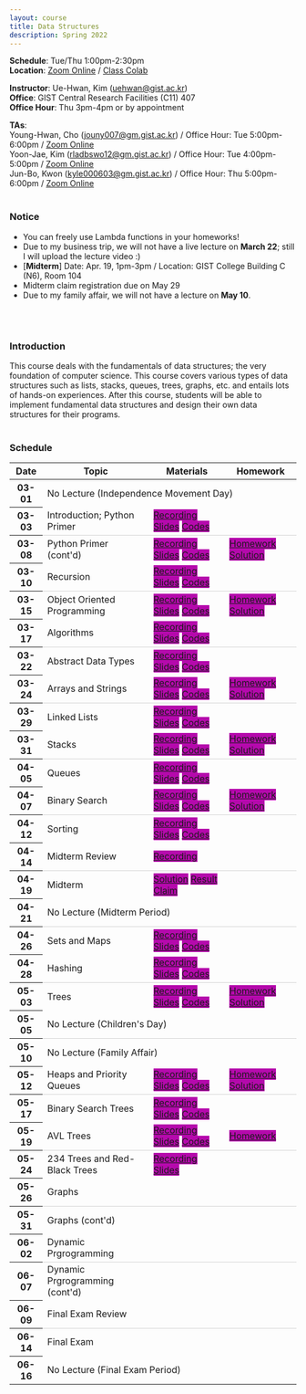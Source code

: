 ```yaml
---
layout: course
title: Data Structures
description: Spring 2022
---
```


**Schedule**: Tue/Thu 1:00pm-2:30pm<br/>
**Location**: [Zoom Online](https://us06web.zoom.us/j/87925937140?pwd=Qm1XTmU4MENybXVEeWJ5eVh2Z0dKdz09) / [Class Colab](https://colab.research.google.com/drive/121f0BPgTaO3Nk_ImwHtcqgpU6ZInXLdv?usp=sharing)<br/>


**Instructor**: Ue-Hwan, Kim (uehwan@gist.ac.kr)<br/>
**Office**: GIST Central Research Facilities (C11) 407<br/>
**Office Hour**: Thu 3pm-4pm or by appointment

**TAs**:<br/>
Young-Hwan, Cho (jouny007@gm.gist.ac.kr) / Office Hour: Tue 5:00pm-6:00pm / [Zoom Online](https://zoom.us/j/3411562260?pwd=b2JuMlI5TVJzWTNHZ2ZyUzVYcFh1dz09) <br/>
Yoon-Jae, Kim (rladbswo12@gm.gist.ac.kr) / Office Hour: Tue 4:00pm-5:00pm / [Zoom Online](https://us02web.zoom.us/j/3798965936?pwd=K2RvVTZwbG0weVB6Qks2RkJvd3NTdz09) <br/>
Jun-Bo, Kwon (kyle000603@gm.gist.ac.kr)  / Office Hour: Thu 5:00pm-6:00pm / [Zoom Online](https://us04web.zoom.us/j/8146336000?pwd=MEs1TXBkNXVHUzJXSFF3WXZ3bGYrdz09) <br/>
<br/>

### Notice
- You can freely use Lambda functions in your homeworks!
- Due to my business trip, we will not have a live lecture on **March 22**; still I will upload the lecture video :)
- [**Midterm**] Date: Apr. 19, 1pm-3pm / Location: GIST College Building C (N6),  Room 104
- Midterm claim registration due on May 29
- Due to my family affair, we will not have a lecture on **May 10**.
<br/>
<br/>

### Introduction
This course deals with the fundamentals of data structures; the very foundation of computer science. This course covers various types of data structures such as lists, stacks, queues, trees, graphs, etc. and entails lots of hands-on experiences. After this course, students will be able to implement fundamental data structures and design their own data structures for their programs.
<br/>
<br/>

### Schedule
<div class="table-responsive">
<table class="table table-hover table-sm text-center">
  <thead>
    <tr>
      <th class="col-sm-1" scope="col">Date</th>
      <th class="col-sm-4" scope="col">Topic</th>
      <th class="col-sm-2" scope="col">Materials</th>
      <th class="col-sm-2" scope="col">Homework</th>
    </tr>
  </thead>
  <tbody>
    <tr>
      <th scope="row">03-01</th>
      <td colspan="3">No Lecture (Independence Movement Day)</td>
    </tr>
    <tr style="border-bottom: 1.5px solid lightgrey;">
      <th scope="row">03-03</th>
      <td>Introduction; Python Primer</td>
      <td><a href="https://youtu.be/K1wwNImSDAw" target="_blank" class="badge badge-pill" style="background-color:#B509AC;">Recording</a> <a href="https://docs.google.com/presentation/d/1_nuOhfVCSSdcMS-wBWcivS-SGECf1JKBZx-xbSnM0ns/edit?usp=sharing" target="_blank" class="badge badge-pill" style="background-color:#B509AC;">Slides</a> <a href="https://colab.research.google.com/drive/1AMq6fl3TTrTpZYB2VZhKDF0ibQliDQzY?usp=sharing" target="_blank" class="badge badge-pill" style="background-color:#B509AC;">Codes</a></td>
      <td><!--a href="#" class="badge badge-pill" style="background-color:#B509AC;">Homework</a--></td>
    </tr>
    <tr>
      <th scope="row">03-08</th>
      <td>Python Primer (cont'd)</td>
      <td><a href="https://youtu.be/GLYbUZaWLRk" target="_blank" class="badge badge-pill" style="background-color:#B509AC;">Recording</a> <a href="https://docs.google.com/presentation/d/1m5CjvaxMdUnMHOeGV-EDElHa53rRjWhWPaLdsjkrEwY/edit?usp=sharing" target="_blank" class="badge badge-pill" style="background-color:#B509AC;">Slides</a> <a href="https://colab.research.google.com/drive/1S9OYcv8v-KU1w1RI_t7fEb78EGjrQ3Aw?usp=sharing" target="_blank" class="badge badge-pill" style="background-color:#B509AC;">Codes</a></td>
      <td><a href="https://colab.research.google.com/drive/1gRNMsgBKA2hXzE6bEDwtpcdjbgxCc6t1?usp=sharing" target="_blank" class="badge badge-pill" style="background-color:#B509AC;">Homework</a> <a href="https://colab.research.google.com/drive/14E6a0ISlWEmugaJu3xXMzSLItfBBgB-B?usp=sharing" target="_blank" class="badge badge-pill" style="background-color:#B509AC;">Solution</a></td>
    </tr>
    <tr style="border-bottom: 1.5px solid lightgrey;">
      <th scope="row">03-10</th>
      <td>Recursion</td>
      <td><a href="https://youtu.be/zgdbPrBmg5A" target="_blank" class="badge badge-pill" style="background-color:#B509AC;">Recording</a> <a href="https://docs.google.com/presentation/d/1qwWXB62idf3332JFdYpbSoRAb8rkhKBZmkOKQDqmatM/edit?usp=sharing" target="_blank" class="badge badge-pill" style="background-color:#B509AC;">Slides</a> <a href="https://colab.research.google.com/drive/1wGuKqcNkXbm1QBZanpWmaxUMK_vMglDB?usp=sharing" target="_blank" class="badge badge-pill" style="background-color:#B509AC;">Codes</a></td>
      <td><!--a href="https://colab.research.google.com/drive/1gRNMsgBKA2hXzE6bEDwtpcdjbgxCc6t1?usp=sharing" target="_blank" class="badge badge-pill" style="background-color:#B509AC;">Homework</a--></td>
    </tr>
    <tr>
      <th scope="row">03-15</th>
      <td>Object Oriented Programming</td>
      <td><a href="https://youtu.be/9HmhUqXmIZ4" target="_blank" class="badge badge-pill" style="background-color:#B509AC;">Recording</a> <a href="https://docs.google.com/presentation/d/13xe0XM2ijugFhMBGam6XJqpR-qC1UpVZp2pxYS3MAG4/edit?usp=sharing" target="_blank" class="badge badge-pill" style="background-color:#B509AC;">Slides</a> <a href="https://colab.research.google.com/drive/1Rxww68YTTAG9MAUoakJ-ACkykvKH4Sn3?usp=sharing" target="_blank" class="badge badge-pill" style="background-color:#B509AC;">Codes</a></td>
      <td><a href="https://colab.research.google.com/drive/1YDG9BP5Qnqocgjs4AQu_iY__f2KPVloe?usp=sharing" target="_blank" class="badge badge-pill" style="background-color:#B509AC;">Homework</a> <a href="https://colab.research.google.com/drive/1RGeAqdTJMDgsGlOxbDZX6eI-pY7iKJbJ?usp=sharing" target="_blank" class="badge badge-pill" style="background-color:#B509AC;">Solution</a></td>
    </tr>
    <tr style="border-bottom: 1.5px solid lightgrey;">
      <th scope="row">03-17</th>
      <td>Algorithms</td>
      <td><a href="https://youtu.be/8dKNStuJKwk" target="_blank" class="badge badge-pill" style="background-color:#B509AC;">Recording</a> <a href="https://docs.google.com/presentation/d/195jGjbkrAM2--ZzvgeM7QMLu8pGMDXWuda0G_3lHLCQ/edit?usp=sharing" target="_blank" class="badge badge-pill" style="background-color:#B509AC;">Slides</a> <a href="https://colab.research.google.com/drive/1TnR-_N89Snk4PdIrc5zvw-9yuyR7Ybea?usp=sharing" target="_blank" class="badge badge-pill" style="background-color:#B509AC;">Codes</a></td>
      <td><!--a href="https://colab.research.google.com/drive/1gRNMsgBKA2hXzE6bEDwtpcdjbgxCc6t1?usp=sharing" target="_blank" class="badge badge-pill" style="background-color:#B509AC;">Homework</a--></td>
    </tr>
    <tr>
      <th scope="row">03-22</th>
      <td>Abstract Data Types</td>
      <td><a href="https://youtu.be/vfj-PCNiwuA" target="_blank" class="badge badge-pill" style="background-color:#B509AC;">Recording</a> <a href="https://docs.google.com/presentation/d/1ybR2b2pv6jt8tCTz86Jx0hqytQ9YU8lquXWTqhVljpM/edit?usp=sharing" target="_blank" class="badge badge-pill" style="background-color:#B509AC;">Slides</a> <a href="https://colab.research.google.com/drive/1PVNwc4qtWZNtRiLNmeueEdxeOb8ZPqCk?usp=sharing" target="_blank" class="badge badge-pill" style="background-color:#B509AC;">Codes</a></td>
      <td><!--a href="https://colab.research.google.com/drive/1gRNMsgBKA2hXzE6bEDwtpcdjbgxCc6t1?usp=sharing" target="_blank" class="badge badge-pill" style="background-color:#B509AC;">Homework</a--></td>
    </tr>
    <tr style="border-bottom: 1.5px solid lightgrey;">
      <th scope="row">03-24</th>
      <td>Arrays and Strings</td>
      <td>
        <a href="https://youtu.be/XDBlCoztXRg" target="_blank" class="badge badge-pill" style="background-color:#B509AC;">Recording</a>
        <a href="https://docs.google.com/presentation/d/16-_ld_NE6VhPBf4CSTwG8lpVhsoOTQYw4KnHm47zulE/edit?usp=sharing" target="_blank" class="badge badge-pill" style="background-color:#B509AC;">Slides</a>
        <a href="https://colab.research.google.com/drive/1gnqer0Qm_TveOGs1EHOqjhRqyx3XHe1t?usp=sharing" target="_blank" class="badge badge-pill" style="background-color:#B509AC;">Codes</a></td>
      <td>
        <a href="https://colab.research.google.com/drive/1W6D09XtLgnvYBBdnWMkye2CDw8jJ-n1S?usp=sharing" target="_blank" class="badge badge-pill" style="background-color:#B509AC;">Homework</a>
        <a href="https://colab.research.google.com/drive/1EasIwcNPzGu9oN83XkbfhN8v5hw-ocFY?usp=sharing" target="_blank" class="badge badge-pill" style="background-color:#B509AC;">Solution</a>
      </td>
    </tr>
    <tr>
      <th scope="row">03-29</th>
      <td>Linked Lists</td>
      <td>
        <a href="https://youtu.be/-aKjUSBBWhY" target="_blank" class="badge badge-pill" style="background-color:#B509AC;">Recording</a>
        <a href="https://docs.google.com/presentation/d/1qku5m_T1eoJQ4x6_FJDQ4k2KzvN_XCR0_ekB9Ufwckk/edit?usp=sharing" target="_blank" class="badge badge-pill" style="background-color:#B509AC;">Slides</a>
        <a href="https://colab.research.google.com/drive/1lOEY_pKF5nVgvYWlaXUa6CC0Qoolhvfj?usp=sharing" target="_blank" class="badge badge-pill" style="background-color:#B509AC;">Codes</a>
      </td>
      <td><!--a href="https://colab.research.google.com/drive/1gRNMsgBKA2hXzE6bEDwtpcdjbgxCc6t1?usp=sharing" target="_blank" class="badge badge-pill" style="background-color:#B509AC;">Homework</a--></td>
    </tr>
    <tr style="border-bottom: 1.5px solid lightgrey;">
      <th scope="row">03-31</th>
      <td>Stacks</td>
      <td>
        <a href="https://youtu.be/riwHEOX2wlY" target="_blank" class="badge badge-pill" style="background-color:#B509AC;">Recording</a>
        <a href="https://docs.google.com/presentation/d/1rQczqk533EjGxJBMWhPtT93zl_5btLMaVX1QRi7S4L4/edit?usp=sharing" target="_blank" class="badge badge-pill" style="background-color:#B509AC;">Slides</a>
        <a href="https://colab.research.google.com/drive/1zpBksn5jc3wQuK6e-aoqU9MPkSFmaXDB?usp=sharing" target="_blank" class="badge badge-pill" style="background-color:#B509AC;">Codes</a>
      </td>
      <td>
        <a href="https://colab.research.google.com/drive/1Z0_2u5ix1J7s86kH26wJuhDkkcwIw6ed?usp=sharing" target="_blank" class="badge badge-pill" style="background-color:#B509AC;">Homework</a>
        <a href="https://colab.research.google.com/drive/1XIsNG2av85ooGmvPjWSx_XTkkoqKYxcv?usp=sharing" target="_blank" class="badge badge-pill" style="background-color:#B509AC;">Solution</a>
      </td>
    </tr>
    <tr>
      <th scope="row">04-05</th>
      <td>Queues</td>
      <td>
        <a href="https://youtu.be/N3mRBDInw88" target="_blank" class="badge badge-pill" style="background-color:#B509AC;">Recording</a>
        <a href="https://docs.google.com/presentation/d/1P1TKmDla9YPMtvYyJo8nLyUtINL-OxqMJTgwJhWFbDM/edit?usp=sharing" target="_blank" class="badge badge-pill" style="background-color:#B509AC;">Slides</a>
        <a href="https://colab.research.google.com/drive/15mWwXDoii1U__PqkeB9BNezL65b3G-m_?usp=sharing" target="_blank" class="badge badge-pill" style="background-color:#B509AC;">Codes</a>
      </td>
      <td>
        <!--a href="https://colab.research.google.com/drive/1gRNMsgBKA2hXzE6bEDwtpcdjbgxCc6t1?usp=sharing" target="_blank" class="badge badge-pill" style="background-color:#B509AC;">Homework</a-->
      </td>
    </tr>
    <tr style="border-bottom: 1.5px solid lightgrey;">
      <th scope="row">04-07</th>
      <td>Binary Search</td>
      <td>
        <a href="https://youtu.be/L_-_yO_lQqE" target="_blank" class="badge badge-pill" style="background-color:#B509AC;">Recording</a>
        <a href="https://docs.google.com/presentation/d/1hYfPdLtV2iYj5-vElHoCST13NQB950T6cnU8b7Cftsg/edit?usp=sharing" target="_blank" class="badge badge-pill" style="background-color:#B509AC;">Slides</a>
        <a href="https://colab.research.google.com/drive/124w8qUn9aBRAGFzn-AW9MSEMrMrUugyd?usp=sharing" target="_blank" class="badge badge-pill" style="background-color:#B509AC;">Codes</a>
      </td>
      <td>
        <a href="https://colab.research.google.com/drive/1rWj_XlAvtdDJY9xzwBg_fg5jWoU84a8D?usp=sharing" target="_blank" class="badge badge-pill" style="background-color:#B509AC;">Homework</a>
        <a href="https://colab.research.google.com/drive/1lGUQxlTXZXzKCMBaO1h-q-o0MZZOTW8E?usp=sharing" target="_blank" class="badge badge-pill" style="background-color:#B509AC;">Solution</a>
      </td>
    </tr>
    <tr>
      <th scope="row">04-12</th>
      <td>Sorting</td>
      <td>
        <a href="https://youtu.be/f7hnSFe4qXk" target="_blank" class="badge badge-pill" style="background-color:#B509AC;">Recording</a>
        <a href="https://docs.google.com/presentation/d/1I4nq2zOdjFCtgSxa4E6m4zisBHQlDnJsM0vjvhCbkXw/edit?usp=sharing" target="_blank" class="badge badge-pill" style="background-color:#B509AC;">Slides</a>
        <a href="https://colab.research.google.com/drive/1L4rXXUkTjdIWM413T_FMfNcnSsw7b2EA?usp=sharing" target="_blank" class="badge badge-pill" style="background-color:#B509AC;">Codes</a>
      </td>
      <td>
        <!--a href="https://colab.research.google.com/drive/1gRNMsgBKA2hXzE6bEDwtpcdjbgxCc6t1?usp=sharing" target="_blank" class="badge badge-pill" style="background-color:#B509AC;">Homework</a-->
      </td>
    </tr>
    <tr style="border-bottom: 1.5px solid lightgrey;">
      <th scope="row">04-14</th>
      <td>Midterm Review</td>
      <td>
        <a href="https://youtu.be/o8dXKCL00Dc" target="_blank" class="badge badge-pill" style="background-color:#B509AC;">Recording</a>
        <!--a href="https://docs.google.com/presentation/d/1qwWXB62idf3332JFdYpbSoRAb8rkhKBZmkOKQDqmatM/edit?usp=sharing" target="_blank" class="badge badge-pill" style="background-color:#B509AC;">Slides</a-->
        <!--a href="https://colab.research.google.com/drive/1S9OYcv8v-KU1w1RI_t7fEb78EGjrQ3Aw?usp=sharing" target="_blank" class="badge badge-pill" style="background-color:#B509AC;">Codes</a-->
      </td>
      <td>
        <!--a href="https://colab.research.google.com/drive/1gRNMsgBKA2hXzE6bEDwtpcdjbgxCc6t1?usp=sharing" target="_blank" class="badge badge-pill" style="background-color:#B509AC;">Homework</a-->
      </td>
    </tr>
    <tr>
      <th scope="row">04-19</th>
      <td>Midterm</td>
      <td>
        <a href="https://docs.google.com/document/d/1ZezFKEIuI8E7lmz54wwmatWzAiKHMHrx8jZOQkKptpM/edit?usp=sharing" target="_blank" class="badge badge-pill" style="background-color:#B509AC;">Solution</a>
        <a href="https://docs.google.com/spreadsheets/d/1vP8FWsrKHvDhLBF8zuRCNaox38V8enCf1L7e0WgjbIg/edit?usp=sharing" target="_blank" class="badge badge-pill" style="background-color:#B509AC;">Result</a>
        <a href="https://docs.google.com/spreadsheets/d/1IYq5zVdDuJM6weCha7yGQK89F9kPSlpxTfuieL5Toqg/edit?usp=sharing" target="_blank" class="badge badge-pill" style="background-color:#B509AC;">Claim</a>
      </td>
      <td>
        <!--a href="https://colab.research.google.com/drive/1gRNMsgBKA2hXzE6bEDwtpcdjbgxCc6t1?usp=sharing" target="_blank" class="badge badge-pill" style="background-color:#B509AC;">Homework</a-->
        <!--a href="https://colab.research.google.com/drive/1gRNMsgBKA2hXzE6bEDwtpcdjbgxCc6t1?usp=sharing" target="_blank" class="badge badge-pill" style="background-color:#B509AC;">Solution</a-->
      </td>
    </tr>
    <tr style="border-bottom: 1.5px solid lightgrey;">
      <th scope="row">04-21</th>
      <td colspan="3">No Lecture (Midterm Period)</td>
    </tr>
    <tr>
      <th scope="row">04-26</th>
      <td>Sets and Maps</td>
      <td>
        <a href="https://youtu.be/-onFCIoj3R0" target="_blank" class="badge badge-pill" style="background-color:#B509AC;">Recording</a>
        <a href="https://docs.google.com/presentation/d/1azcgcVMUuwMhR2BWDFcAUa1qoTKqmIbEmNLuFXhwGeo/edit?usp=sharing" target="_blank" class="badge badge-pill" style="background-color:#B509AC;">Slides</a>
        <a href="https://colab.research.google.com/drive/1OswXfEhBbV0dfyNEeqKaWKhfgxdvcVyQ?usp=sharing" target="_blank" class="badge badge-pill" style="background-color:#B509AC;">Codes</a>
      </td>
      <td>
        <!--a href="https://colab.research.google.com/drive/1gRNMsgBKA2hXzE6bEDwtpcdjbgxCc6t1?usp=sharing" target="_blank" class="badge badge-pill" style="background-color:#B509AC;">Homework</a-->
        <!--a href="https://colab.research.google.com/drive/1gRNMsgBKA2hXzE6bEDwtpcdjbgxCc6t1?usp=sharing" target="_blank" class="badge badge-pill" style="background-color:#B509AC;">Solution</a-->
      </td>
    </tr>
    <tr style="border-bottom: 1.5px solid lightgrey;">
      <th scope="row">04-28</th>
      <td>Hashing</td>
      <td>
        <a href="https://youtu.be/UOoLae7Y9_A" target="_blank" class="badge badge-pill" style="background-color:#B509AC;">Recording</a>
        <a href="https://docs.google.com/presentation/d/1EYJ7qOhUqCC1_Il8KL4mzmF4LZ9hHXIpGvmF2prY3wg/edit?usp=sharing" target="_blank" class="badge badge-pill" style="background-color:#B509AC;">Slides</a>
        <a href="https://colab.research.google.com/drive/1eF-q3EJe5768AeClfBYwu1J5zZ5Kq-82?usp=sharing" target="_blank" class="badge badge-pill" style="background-color:#B509AC;">Codes</a>
      </td>
      <td>
        <!--a href="https://colab.research.google.com/drive/1gRNMsgBKA2hXzE6bEDwtpcdjbgxCc6t1?usp=sharing" target="_blank" class="badge badge-pill" style="background-color:#B509AC;">Homework</a-->
        <!--a href="https://colab.research.google.com/drive/1gRNMsgBKA2hXzE6bEDwtpcdjbgxCc6t1?usp=sharing" target="_blank" class="badge badge-pill" style="background-color:#B509AC;">Solution</a-->
      </td>
    </tr>
    <tr>
      <th scope="row">05-03</th>
      <td>Trees</td>
      <td>
        <a href="https://youtu.be/ct4u8Kr9Px4" target="_blank" class="badge badge-pill" style="background-color:#B509AC;">Recording</a>
        <a href="https://docs.google.com/presentation/d/1r2V0T0YVbBkEInCGVWhR7ZTNLylulIQz8v-JcJ5gDOY/edit?usp=sharing" target="_blank" class="badge badge-pill" style="background-color:#B509AC;">Slides</a>
        <a href="https://colab.research.google.com/drive/1Dg6gmCcntKibeZ5ahHVhRd10PimNvh5J?usp=sharing" target="_blank" class="badge badge-pill" style="background-color:#B509AC;">Codes</a>
      </td>
      <td>
        <a href="https://colab.research.google.com/drive/1gOUb3HylWlJPlPyIy35XVLLDnXPLOPnG?usp=sharing" target="_blank" class="badge badge-pill" style="background-color:#B509AC;">Homework</a>
        <a href="https://colab.research.google.com/drive/1MXT2NzGZg40O-MTLsoPLTbqwOxRqmyIS?usp=sharing" target="_blank" class="badge badge-pill" style="background-color:#B509AC;">Solution</a>
      </td>
    </tr>
    <tr style="border-bottom: 1.5px solid lightgrey;">
      <th scope="row">05-05</th>
      <td colspan="3">No Lecture (Children's Day)</td>
    </tr>
    <tr>
      <th scope="row">05-10</th>
      <td colspan="3">No Lecture (Family Affair)</td>
    </tr>
    <tr style="border-bottom: 1.5px solid lightgrey;">
      <th scope="row">05-12</th>
      <td>Heaps and Priority Queues</td>
      <td>
        <a href="https://youtu.be/VayQIdwKJpI" target="_blank" class="badge badge-pill" style="background-color:#B509AC;">Recording</a>
        <a href="https://docs.google.com/presentation/d/1_LczatD7MRgHi-ZxU881C1jup0sK_e-45b2AmyF8ug0/edit?usp=sharing" target="_blank" class="badge badge-pill" style="background-color:#B509AC;">Slides</a>
        <a href="https://colab.research.google.com/drive/1HU6aXp2xjPvIkxIOYDebGyf9A_k1Ysv-?usp=sharing" target="_blank" class="badge badge-pill" style="background-color:#B509AC;">Codes</a>
      </td>
      <td>
        <a href="https://colab.research.google.com/drive/10kILfFt50KC4L5caESRsjbD581PVCfRl?usp=sharing" target="_blank" class="badge badge-pill" style="background-color:#B509AC;">Homework</a>
        <a href="https://colab.research.google.com/drive/1TwFM5dKC70jccGnih4ZUXSQDFJs82IHq?usp=sharing" target="_blank" class="badge badge-pill" style="background-color:#B509AC;">Solution</a>
      </td>
    </tr>
    <tr>
      <th scope="row">05-17</th>
      <td>Binary Search Trees</td>
      <td>
        <a href="https://youtu.be/pNiU54AMJ7A" target="_blank" class="badge badge-pill" style="background-color:#B509AC;">Recording</a>
        <a href="https://docs.google.com/presentation/d/1jWbUhrJjkIUhpooYuY7Fp5hyh279YE8RoMEPWV9BsEI/edit?usp=sharing" target="_blank" class="badge badge-pill" style="background-color:#B509AC;">Slides</a>
        <a href="https://colab.research.google.com/drive/1lUxQnrAHjVtLqvyb-QC2qKCiYeCcwU9Z?usp=sharing" target="_blank" class="badge badge-pill" style="background-color:#B509AC;">Codes</a>
      </td>
      <td>
        <!--a href="https://colab.research.google.com/drive/1gRNMsgBKA2hXzE6bEDwtpcdjbgxCc6t1?usp=sharing" target="_blank" class="badge badge-pill" style="background-color:#B509AC;">Homework</a-->
        <!--a href="https://colab.research.google.com/drive/1gRNMsgBKA2hXzE6bEDwtpcdjbgxCc6t1?usp=sharing" target="_blank" class="badge badge-pill" style="background-color:#B509AC;">Solution</a-->
      </td>
    </tr>
    <tr style="border-bottom: 1.5px solid lightgrey;">
      <th scope="row">05-19</th>
      <td>AVL Trees</td>
      <td>
        <a href="https://youtu.be/m0qZiTncmiw" target="_blank" class="badge badge-pill" style="background-color:#B509AC;">Recording</a>
        <a href="https://docs.google.com/presentation/d/1ADACHPI0ua__W9p7DcprzhvZ2ZWSCfQMZPX2JKMcbe0/edit?usp=sharing" target="_blank" class="badge badge-pill" style="background-color:#B509AC;">Slides</a>
        <a href="https://colab.research.google.com/drive/1o11yn95WQv-2KUk6RNBdxvc7OoUDrD2E?usp=sharing" target="_blank" class="badge badge-pill" style="background-color:#B509AC;">Codes</a>
      </td>
      <td>
        <a href="https://colab.research.google.com/drive/11ZrrmS50XatmuMvt-g2thqbIhXTk8Flp?usp=sharing" target="_blank" class="badge badge-pill" style="background-color:#B509AC;">Homework</a>
        <!--a href="https://colab.research.google.com/drive/1gRNMsgBKA2hXzE6bEDwtpcdjbgxCc6t1?usp=sharing" target="_blank" class="badge badge-pill" style="background-color:#B509AC;">Solution</a-->
      </td>
    </tr>
    <tr>
      <th scope="row">05-24</th>
      <td>234 Trees and Red-Black Trees</td>
      <td>
        <a href="https://youtu.be/dKpAHdanf88" target="_blank" class="badge badge-pill" style="background-color:#B509AC;">Recording</a>
        <a href="https://docs.google.com/presentation/d/1DWDnVYIWDtzksOjsa2BWKciT1cgK8YISIJnTHnRU2wk/edit?usp=sharing" target="_blank" class="badge badge-pill" style="background-color:#B509AC;">Slides</a>
        <!--a href="https://colab.research.google.com/drive/1Dg6gmCcntKibeZ5ahHVhRd10PimNvh5J?usp=sharing" target="_blank" class="badge badge-pill" style="background-color:#B509AC;">Codes</a-->
      </td>
      <td>
        <!--a href="https://colab.research.google.com/drive/1gRNMsgBKA2hXzE6bEDwtpcdjbgxCc6t1?usp=sharing" target="_blank" class="badge badge-pill" style="background-color:#B509AC;">Homework</a-->
        <!--a href="https://colab.research.google.com/drive/1gRNMsgBKA2hXzE6bEDwtpcdjbgxCc6t1?usp=sharing" target="_blank" class="badge badge-pill" style="background-color:#B509AC;">Solution</a-->
      </td>
    </tr>
    <tr style="border-bottom: 1.5px solid lightgrey;">
      <th scope="row">05-26</th>
      <td>Graphs</td>
      <td>
        <!--a href="https://youtu.be/ct4u8Kr9Px4" target="_blank" class="badge badge-pill" style="background-color:#B509AC;">Recording</a-->
        <!--a href="https://docs.google.com/presentation/d/1r2V0T0YVbBkEInCGVWhR7ZTNLylulIQz8v-JcJ5gDOY/edit?usp=sharing" target="_blank" class="badge badge-pill" style="background-color:#B509AC;">Slides</a-->
        <!--a href="https://colab.research.google.com/drive/1Dg6gmCcntKibeZ5ahHVhRd10PimNvh5J?usp=sharing" target="_blank" class="badge badge-pill" style="background-color:#B509AC;">Codes</a-->
      </td>
      <td>
        <!--a href="https://colab.research.google.com/drive/1gRNMsgBKA2hXzE6bEDwtpcdjbgxCc6t1?usp=sharing" target="_blank" class="badge badge-pill" style="background-color:#B509AC;">Homework</a-->
        <!--a href="https://colab.research.google.com/drive/1gRNMsgBKA2hXzE6bEDwtpcdjbgxCc6t1?usp=sharing" target="_blank" class="badge badge-pill" style="background-color:#B509AC;">Solution</a-->
      </td>
    </tr>
    <tr>
      <th scope="row">05-31</th>
      <td>Graphs (cont'd)</td>
      <td>
        <!--a href="https://youtu.be/ct4u8Kr9Px4" target="_blank" class="badge badge-pill" style="background-color:#B509AC;">Recording</a-->
        <!--a href="https://docs.google.com/presentation/d/1r2V0T0YVbBkEInCGVWhR7ZTNLylulIQz8v-JcJ5gDOY/edit?usp=sharing" target="_blank" class="badge badge-pill" style="background-color:#B509AC;">Slides</a-->
        <!--a href="https://colab.research.google.com/drive/1Dg6gmCcntKibeZ5ahHVhRd10PimNvh5J?usp=sharing" target="_blank" class="badge badge-pill" style="background-color:#B509AC;">Codes</a-->
      </td>
      <td>
        <!--a href="https://colab.research.google.com/drive/1gRNMsgBKA2hXzE6bEDwtpcdjbgxCc6t1?usp=sharing" target="_blank" class="badge badge-pill" style="background-color:#B509AC;">Homework</a-->
        <!--a href="https://colab.research.google.com/drive/1gRNMsgBKA2hXzE6bEDwtpcdjbgxCc6t1?usp=sharing" target="_blank" class="badge badge-pill" style="background-color:#B509AC;">Solution</a-->
      </td>
    </tr>
    <tr style="border-bottom: 1.5px solid lightgrey;">
      <th scope="row">06-02</th>
      <td>Dynamic Prgrogramming</td>
      <td>
        <!--a href="https://youtu.be/ct4u8Kr9Px4" target="_blank" class="badge badge-pill" style="background-color:#B509AC;">Recording</a-->
        <!--a href="https://docs.google.com/presentation/d/1r2V0T0YVbBkEInCGVWhR7ZTNLylulIQz8v-JcJ5gDOY/edit?usp=sharing" target="_blank" class="badge badge-pill" style="background-color:#B509AC;">Slides</a-->
        <!--a href="https://colab.research.google.com/drive/1Dg6gmCcntKibeZ5ahHVhRd10PimNvh5J?usp=sharing" target="_blank" class="badge badge-pill" style="background-color:#B509AC;">Codes</a-->
      </td>
      <td>
        <!--a href="https://colab.research.google.com/drive/1gRNMsgBKA2hXzE6bEDwtpcdjbgxCc6t1?usp=sharing" target="_blank" class="badge badge-pill" style="background-color:#B509AC;">Homework</a-->
        <!--a href="https://colab.research.google.com/drive/1gRNMsgBKA2hXzE6bEDwtpcdjbgxCc6t1?usp=sharing" target="_blank" class="badge badge-pill" style="background-color:#B509AC;">Solution</a-->
      </td>
    </tr>
    <tr>
      <th scope="row">06-07</th>
      <td>Dynamic Prgrogramming (cont'd)</td>
      <td>
        <!--a href="https://youtu.be/ct4u8Kr9Px4" target="_blank" class="badge badge-pill" style="background-color:#B509AC;">Recording</a-->
        <!--a href="https://docs.google.com/presentation/d/1r2V0T0YVbBkEInCGVWhR7ZTNLylulIQz8v-JcJ5gDOY/edit?usp=sharing" target="_blank" class="badge badge-pill" style="background-color:#B509AC;">Slides</a-->
        <!--a href="https://colab.research.google.com/drive/1Dg6gmCcntKibeZ5ahHVhRd10PimNvh5J?usp=sharing" target="_blank" class="badge badge-pill" style="background-color:#B509AC;">Codes</a-->
      </td>
      <td>
        <!--a href="https://colab.research.google.com/drive/1gRNMsgBKA2hXzE6bEDwtpcdjbgxCc6t1?usp=sharing" target="_blank" class="badge badge-pill" style="background-color:#B509AC;">Homework</a-->
        <!--a href="https://colab.research.google.com/drive/1gRNMsgBKA2hXzE6bEDwtpcdjbgxCc6t1?usp=sharing" target="_blank" class="badge badge-pill" style="background-color:#B509AC;">Solution</a-->
      </td>
    </tr>
    <tr style="border-bottom: 1.5px solid lightgrey;">
      <th scope="row">06-09</th>
      <td>Final Exam Review</td>
      <td>
        <!--a href="https://youtu.be/ct4u8Kr9Px4" target="_blank" class="badge badge-pill" style="background-color:#B509AC;">Recording</a-->
        <!--a href="https://docs.google.com/presentation/d/1r2V0T0YVbBkEInCGVWhR7ZTNLylulIQz8v-JcJ5gDOY/edit?usp=sharing" target="_blank" class="badge badge-pill" style="background-color:#B509AC;">Slides</a-->
        <!--a href="https://colab.research.google.com/drive/1Dg6gmCcntKibeZ5ahHVhRd10PimNvh5J?usp=sharing" target="_blank" class="badge badge-pill" style="background-color:#B509AC;">Codes</a-->
      </td>
      <td>
        <!--a href="https://colab.research.google.com/drive/1gRNMsgBKA2hXzE6bEDwtpcdjbgxCc6t1?usp=sharing" target="_blank" class="badge badge-pill" style="background-color:#B509AC;">Homework</a-->
        <!--a href="https://colab.research.google.com/drive/1gRNMsgBKA2hXzE6bEDwtpcdjbgxCc6t1?usp=sharing" target="_blank" class="badge badge-pill" style="background-color:#B509AC;">Solution</a-->
      </td>
    </tr>
    <tr>
      <th scope="row">06-14</th>
      <td>Final Exam</td>
      <td>
        <!--a href="https://youtu.be/ct4u8Kr9Px4" target="_blank" class="badge badge-pill" style="background-color:#B509AC;">Recording</a-->
        <!--a href="https://docs.google.com/presentation/d/1r2V0T0YVbBkEInCGVWhR7ZTNLylulIQz8v-JcJ5gDOY/edit?usp=sharing" target="_blank" class="badge badge-pill" style="background-color:#B509AC;">Slides</a-->
        <!--a href="https://colab.research.google.com/drive/1Dg6gmCcntKibeZ5ahHVhRd10PimNvh5J?usp=sharing" target="_blank" class="badge badge-pill" style="background-color:#B509AC;">Codes</a-->
      </td>
      <td>
        <!--a href="https://colab.research.google.com/drive/1gRNMsgBKA2hXzE6bEDwtpcdjbgxCc6t1?usp=sharing" target="_blank" class="badge badge-pill" style="background-color:#B509AC;">Homework</a-->
        <!--a href="https://colab.research.google.com/drive/1gRNMsgBKA2hXzE6bEDwtpcdjbgxCc6t1?usp=sharing" target="_blank" class="badge badge-pill" style="background-color:#B509AC;">Solution</a-->
      </td>
    </tr>
    <tr>
      <th scope="row">06-16</th>
      <td colspan="3">No Lecture (Final Exam Period)</td>
    </tr>
  </tbody>
</table>
</div>
